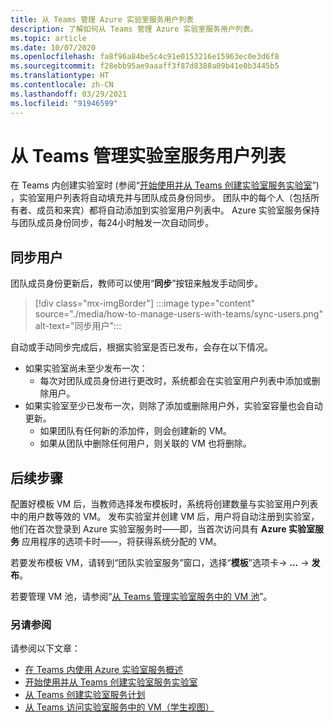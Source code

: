 ```yaml
---
title: 从 Teams 管理 Azure 实验室服务用户列表
description: 了解如何从 Teams 管理 Azure 实验室服务用户列表。
ms.topic: article
ms.date: 10/07/2020
ms.openlocfilehash: fa8f96a84be5c4c91e0153216e15963ec0e3d6f8
ms.sourcegitcommit: f28ebb95ae9aaaff3f87d8388a09b41e0b3445b5
ms.translationtype: HT
ms.contentlocale: zh-CN
ms.lasthandoff: 03/29/2021
ms.locfileid: "91946599"
---
```

# <a name="manage-lab-services-user-lists-from-teams"></a>从 Teams 管理实验室服务用户列表

在 Teams 内创建实验室时 (参阅“[开始使用并从 Teams 创建实验室服务实验室](how-to-get-started-create-lab-within-teams.md)”) ，实验室用户列表将自动填充并与团队成员身份同步。 团队中的每个人（包括所有者、成员和来宾）都将自动添加到实验室用户列表中。 Azure 实验室服务保持与团队成员身份同步，每24小时触发一次自动同步。 

## <a name="sync-users"></a>同步用户

团队成员身份更新后，教师可以使用“**同步**”按钮来触发手动同步。 

> [!div class="mx-imgBorder"]
> :::image type="content" source="./media/how-to-manage-users-with-teams/sync-users.png" alt-text="同步用户":::

自动或手动同步完成后，根据实验室是否已发布，会存在以下情况。

* 如果实验室尚未至少发布一次：
    * 每次对团队成员身份进行更改时，系统都会在实验室用户列表中添加或删除用户。 
* 如果实验室至少已发布一次，则除了添加或删除用户外，实验室容量也会自动更新。
    * 如果团队有任何新的添加件，则会创建新的 VM。
    * 如果从团队中删除任何用户，则关联的 VM 也将删除。

## <a name="next-steps"></a>后续步骤

配置好模板 VM 后，当教师选择发布模板时，系统将创建数量与实验室用户列表中的用户数等效的 VM。 发布实验室并创建 VM 后，用户将自动注册到实验室，他们在首次登录到 Azure 实验室服务时——即，当首次访问具有 **Azure 实验室服务** 应用程序的选项卡时——，将获得系统分配的 VM。 

若要发布模板 VM，请转到“团队实验室服务”窗口，选择“**模板**”选项卡-> **...**  -> **发布**。

若要管理 VM 池，请参阅“[从 Teams 管理实验室服务中的 VM 池](how-to-manage-vm-pool-within-teams.md)”。

### <a name="also-review"></a>另请参阅

请参阅以下文章：

- [在 Teams 内使用 Azure 实验室服务概述](lab-services-within-teams-overview.md)
- [开始使用并从 Teams 创建实验室服务实验室](how-to-get-started-create-lab-within-teams.md)
- [从 Teams 创建实验室服务计划](how-to-create-schedules-within-teams.md)
- [从 Teams 访问实验室服务中的 VM（学生视图）](how-to-access-vm-for-students-within-teams.md)

